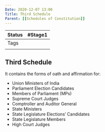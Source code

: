 ```yaml
---
Date: 2020-12-07 13:00
Title: Third Schedule
Parent: [[Schedules of Constitution]]
---
```

| Status | #Stage1                    |
| ------ | -------------------------- |
| Tags   |   |
|        |                            |

## Third Schedule
It contains the forms of oath and affirmation for:
*   Union Ministers of India
*   Parliament Election Candidates
*   Members of Parliament (MPs)
*   Supreme Court Judges
*   Comptroller and Auditor General
*   State Ministers
*   State Legislature Elections’ Candidates
*   State Legislature Members
*  High Court Judges